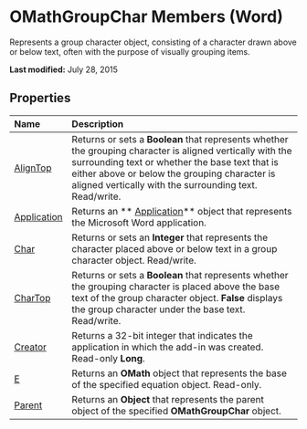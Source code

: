 
# OMathGroupChar Members (Word)
Represents a group character object, consisting of a character drawn above or below text, often with the purpose of visually grouping items.

 **Last modified:** July 28, 2015


## Properties



|**Name**|**Description**|
|:-----|:-----|
| [AlignTop](2c1b723b-a5b0-6d63-a2e8-d0122fef1f00.md)|Returns or sets a  **Boolean** that represents whether the grouping character is aligned vertically with the surrounding text or whether the base text that is either above or below the grouping character is aligned vertically with the surrounding text. Read/write.|
| [Application](4b7c9380-0624-15f3-4132-597fc30ceedf.md)|Returns an  ** [Application](d1cf6f8f-4e88-bf01-93b4-90a83f79cb44.md)** object that represents the Microsoft Word application.|
| [Char](2704fa1a-32e9-d9ba-265a-38628dc6a5eb.md)|Returns or sets an  **Integer** that represents the character placed above or below text in a group character object. Read/write.|
| [CharTop](abce1df2-4246-218e-8a80-7341042f9479.md)|Returns or sets a  **Boolean** that represents whether the grouping character is placed above the base text of the group character object. **False** displays the group character under the base text. Read/write.|
| [Creator](e2e57fff-6475-1144-5c2c-87cab1bc57fc.md)|Returns a 32-bit integer that indicates the application in which the add-in was created. Read-only  **Long**.|
| [E](0dc2f9cd-0947-3f3a-2424-88444eedf726.md)|Returns an  **OMath** object that represents the base of the specified equation object. Read-only.|
| [Parent](135d9a83-7e1e-cae9-331a-13fe95ae7282.md)|Returns an  **Object** that represents the parent object of the specified **OMathGroupChar** object.|
